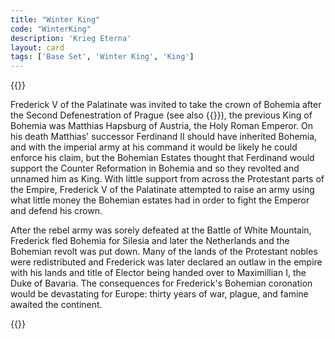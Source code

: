 ```yaml
---
title: "Winter King"
code: "WinterKing"
description: 'Krieg Eterna'
layout: card
tags: ['Base Set', 'Winter King', 'King']
---
```

{{<card-detail-page title="WinterKing" artwork="Portrait of Frederick V Elector Palatine by Michiel Jansz. van Mierevelt (1632)" >}}
<p>
Frederick V of the Palatinate was invited to take the crown of Bohemia after the Second Defenestration of Prague (see also {{<cardlink name="Zealot" code="zealot">}}), the previous King of Bohemia was Matthias Hapsburg of Austria, the Holy Roman Emperor. On his death Matthias' successor Ferdinand II should have inherited Bohemia, and with the imperial army at his command it would be likely he could enforce his claim, but the Bohemian Estates thought that Ferdinand would support the Counter Reformation in Bohemia and so they revolted and unnamed him as King. With little support from across the Protestant parts of the Empire, Frederick V of the Palatinate attempted to raise an army using what little money the Bohemian estates had in order to fight the Emperor and defend his crown.
</p> 
<p>
After the rebel army was sorely defeated at the Battle of White Mountain, Frederick fled Bohemia for Silesia and later the Netherlands and the Bohemian revolt was put down. Many of the lands of the Protestant nobles were redistributed and Frederick was later declared an outlaw in the empire with his lands and title of Elector being handed over to Maximillian I, the Duke of Bavaria. The consequences for Frederick's Bohemian coronation would be devastating for Europe: thirty years of war, plague, and famine awaited the continent. 
</p>
{{</card-detail-page>}}